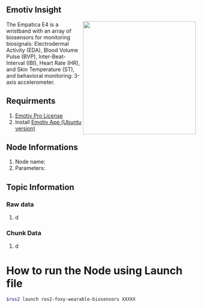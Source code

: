 ## Emotiv Insight
<img align="right" width="300" src="https://github.com/SMARTlab-Purdue/ros2-foxy-wearable-biosensors/blob/master/media/img/emotiv-insight.jpg">
The Empatica E4 is a wristband with an array of biosensors for monitoring biosignals: Electrodermal Activity (EDA), Blood Volume Pulse (BVP), Inter-Beat-Interval (IBI), Heart Rate (HR), and Skin Temperature (ST), and behavioral monitoring: 3-axis accelerometer.

## Requirments
1) [Emotiv Pro License](https://www.emotiv.com/emotivpro/)
2) Install [Emotiv App (Ubuntu version)](https://www.emotiv.com/my-account/downloads/)


## Node Informations
1) Node name:
2) Parameters:

## Topic Information
### Raw data
1) d

### Chunk Data
1) d


# How to run the Node using Launch file

```bash
$ros2 launch ros2-foxy-wearable-biosensors XXXXX
```
